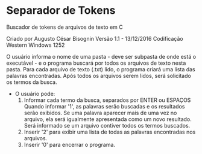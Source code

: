# Separador de Tokens
Buscador de tokens de arquivos de texto em C

Criado por Augusto César Bisognin
Versão 1.1 - 13/12/2016
Codificação Western Windows 1252

O usuário informa o nome de uma pasta - deve ser subpasta de onde está o
executável - e o programa buscará por todos os arquivos de texto nesta pasta.
	Para cada arquivo de texto (.txt) lido, o programa criará uma lista das
palavras encontradas.
	Após todos os arquivos serem lidos, será solicitado os termos da busca.

* O usuário pode:
	1. Informar cada termo da busca, separados por ENTER ou ESPAÇOS
		Quando informar '1', as palavras serão buscadas e os resultados serão
		exibidos. Se uma palavra aparecer mais de uma vez no arquivo, ela será
		igualmente apresentada como um novo resultado.
		Será informado se um arquivo contiver todos os termos buscados.
	2. Inserir '2' para exibir uma lista de todas as palavras encontradas nos
		arquivos.
	3. Inserir '0' para encerrar o programa.

